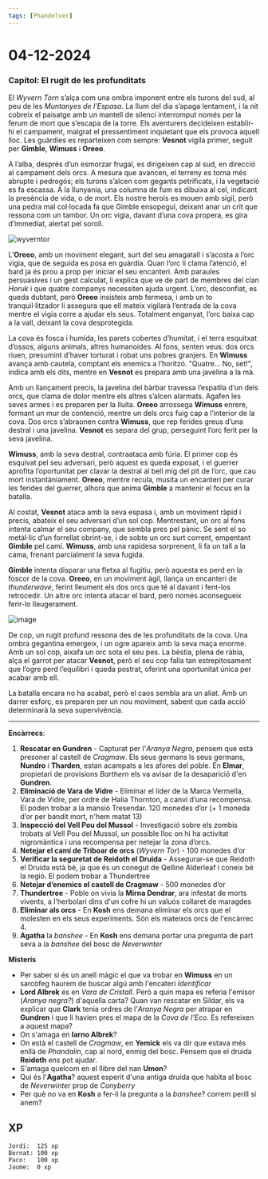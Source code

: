 ```yaml
---
tags: [Phandelver]
---
```


# 04-12-2024

### **Capítol: El rugit de les profunditats**

El *Wyvern Torn* s’alça com una ombra imponent entre els turons del sud, al peu de les *Muntanyes de l’Espasa*. La llum del dia s’apaga lentament, i la nit cobreix el paisatge amb un mantell de silenci interromput només per la ferum de mort que s’escapa de la torre. Els aventurers decideixen establir-hi el campament, malgrat el pressentiment inquietant que els provoca aquell lloc. Les guàrdies es reparteixen com sempre: **Vesnot** vigila primer, seguit per **Gimble**, **Wimuss** i **Oreeo**.

A l’alba, després d’un esmorzar frugal, es dirigeixen cap al sud, en direcció al campament dels orcs. A mesura que avancen, el terreny es torna més abrupte i pedregós; els turons s’alcen com gegants petrificats, i la vegetació es fa escassa. A la llunyania, una columna de fum es dibuixa al cel, indicant la presència de vida, o de mort. Els nostre herois es mouen amb sigil, però una pedra mal col·locada fa que Gimble ensopegui, deixant anar un crit que ressona com un tambor. Un orc vigia, davant d’una cova propera, es gira d’immediat, alertat pel soroll.

![wyverntor](https://github.com/user-attachments/assets/eca6dcd5-4e75-41e1-9fc6-8b42c9fafb53)

L’**Oreeo**, amb un moviment elegant, surt del seu amagatall i s’acosta a l’orc vigia, que de seguida es posa en guàrdia. Quan l’orc li clama l’atenció, el bard ja és prou a prop per iniciar el seu encanteri. Amb paraules persuasives i un gest calculat, li explica que ve de part de membres del clan *Horuk* i que quatre companys necessiten ajuda urgent. L’orc, desconfiat, es queda dubtant, però **Oreeo** insisteix amb fermesa, i amb un to tranquil·litzador li assegura que ell mateix vigilarà l’entrada de la cova mentre el vigia corre a ajudar els seus. Totalment enganyat, l’orc baixa cap a la vall, deixant la cova desprotegida.

La cova és fosca i humida, les parets cobertes d’humitat, i el terra esquitxat d’ossos, alguns animals, altres humanoides. Al fons, senten veus: dos orcs riuen, presumint d’haver torturat i robat uns pobres granjers. En **Wimuss** avança amb cautela, comptant els enemics a l’horitzó. "Quatre... No, set\!", indica amb els dits, mentre en **Vesnot** es prepara amb una javelina a la mà.

Amb un llançament precís, la javelina del bàrbar travessa l’espatlla d’un dels orcs, que clama de dolor mentre els altres s’alcen alarmats. Agafen les seves armes i es preparen per la lluita. **Oreeo** arrossega **Wimuss** enrere, formant un mur de contenció, mentre un dels orcs fuig cap a l’interior de la cova. Dos orcs s’abraonen contra **Wimuss**, que rep ferides greus d’una destral i una javelina. **Vesnot** es separa del grup, perseguint l’orc ferit per la seva javelina.

**Wimuss**, amb la seva destral, contraataca amb fúria. El primer cop és esquivat pel seu adversari, però aquest es queda exposat, i el guerrer aprofita l’oportunitat per clavar la destral al bell mig del pit de l’orc, que cau mort instantàniament. **Oreeo**, mentre recula, musita un encanteri per curar les ferides del guerrer, alhora que anima **Gimble** a mantenir el focus en la batalla.

Al costat, **Vesnot** ataca amb la seva espasa i, amb un moviment ràpid i precís, abateix el seu adversari d’un sol cop. Mentrestant, un orc al fons intenta calmar el seu company, que sembla pres pel pànic. Se sent el so metàl·lic d’un forrellat obrint-se, i de sobte un orc surt corrent, empentant **Gimble** pel camí. **Wimuss**, amb una rapidesa sorprenent, li fa un tall a la cama, frenant parcialment la seva fugida.

**Gimble** intenta disparar una fletxa al fugitiu, però aquesta es perd en la foscor de la cova. **Oreeo**, en un moviment àgil, llança un encanteri de *thunderwave*, ferint lleument els dos orcs que té al davant i fent-los retrocedir. Un altre orc intenta atacar el bard, però només aconsegueix ferir-lo lleugerament.

![image](https://github.com/user-attachments/assets/92d99e2f-7c0d-48cc-88d9-67afecb59aab)

De cop, un rugit profund ressona des de les profunditats de la cova. Una ombra gegantina emergeix, i un ogre apareix amb la seva maça enorme. Amb un sol cop, aixafa un orc sota el seu pes. La bèstia, plena de ràbia, alça el garrot per atacar **Vesnot**, però el seu cop falla tan estrepitosament que l’ogre perd l’equilibri i queda postrat, oferint una oportunitat única per acabar amb ell.

La batalla encara no ha acabat, però el caos sembla ara un aliat. Amb un darrer esforç, es preparen per un nou moviment, sabent que cada acció determinarà la seva supervivència.

---

**Encàrrecs**:

1. **Rescatar en Gundren** \- Capturat per l'_Aranya Negra_, pensem que està presoner al castell de _Cragmaw_. Els seus germans ls seus germans, **Nundro** i **Tharden**, estan acampats a les afores del poble. En **Elmar**, propietari de provisions _Barthern_ els va avisar de la desaparició d'en **Gundren**.
2. **Eliminació de Vara de Vidre** \- Eliminar el líder de la Marca Vermella, Vara de Vidre, per ordre de Halia Thornton, a canvi d’una recompensa. El poden trobar a la mansió Tresendar. 120 monedes d’or (+ 1 moneda d’or per bandit mort, n'hem matat 13)  
3. **Inspecció del Vell Pou del Mussol** \- Investigació sobre els zombis trobats al Vell Pou del Mussol, un possible lloc on hi ha activitat nigromàntica i una recompensa per netejar la zona d’orcs.  
4. **Netejar el camí de Triboar de orcs** (*Wyvern Tor*) \- 100 monedes d’or  
5. **Verificar la seguretat de Reidoth el Druida** \- Assegurar-se que Reidoth el Druida està bé, ja que és un conegut de Qelline Alderleaf i coneix bé la regió. El podem trobar a Thundertree 
6. **Netejar d’enemics el castell de Cragmaw** \- 500 monedes d’or
7. **Thundertree** \- Poble on vivia la **Mirna Dendrar**, ara infestat de morts vivents, a l'herbolari dins d'un cofre hi un valuós collaret de maragdes
8. **Eliminar als orcs** \- En **Kosh** ens demana eliminar els orcs que el molesten en els seus experiments. Són els mateixos orcs de l'encàrrec 4.
9. **Agatha** la *banshee* \- En **Kosh** ens demana portar una pregunta de part seva a la *banshee* del bosc de *Neverwinter*

**Misteris**

- Per saber si és un anell màgic el que va trobar en **Wimuss** en un sarcòfeg haurem de buscar algú amb l'encateri *Identificar*
- **Lord Albrek** és en *Vara de Cristall*. Però a quin mapa es referia l'emisor (*Aranya negra?*) d'aquella carta? Quan van rescatar en Sildar, els va explicar que **Clark** tenia ordres de l’*Aranya Negra* per atrapar en **Gundren** i que li havien pres el mapa de la _Cova de l’Eco_. Es refereixen a aquest mapa?
- On s'amaga en **Iarno Albrek**?
- On està el castell de _Cragmaw_, en **Yemick** els va dir que estava més enllà de _Phandalin_, cap al nord, enmig del bosc. Pensem que el druida **Reidoth** ens pot ajudar.
- S'amaga quelcom en el llibre del nan **Umon**?
- Qui és l'**Agatha**? aquest esperit d'una antiga druida que habita al bosc de *Neverwinter* prop de *Conyberry*
- Per què no va en **Kosh** a fer-li la pregunta a la *banshee*? correm perill si anem?

## XP

```
Jordi:  125 xp
Bernat: 100 xp
Paco:   100 xp
Jaume:  0 xp
```
